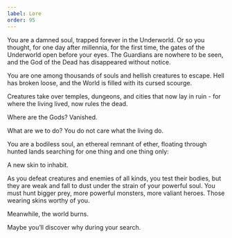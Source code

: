 ```yaml
---
label: Lore
order: 95
---
```

You are a damned soul, trapped forever in the Underworld. Or so you thought, for one day after millennia, for the first time, the gates of the Underworld open before your eyes. The Guardians are nowhere to be seen, and the God of the Dead has disappeared without notice.

You are one among thousands of souls and hellish creatures to escape. Hell has broken loose, and the World is filled with its cursed scourge. 

Creatures take over temples, dungeons, and cities that now lay in ruin - for where the living lived, now rules the dead. 

Where are the Gods? Vanished. 

What are we to do? You do not care what the living do. 

You are a bodiless soul, an ethereal remnant of ether, floating through hunted lands searching for one thing and one thing only: 

A new skin to inhabit.

As you defeat creatures and enemies of all kinds, you test their bodies, but they are weak and fall to dust under the strain of your powerful soul. You must hunt bigger prey, more powerful monsters, more valiant heroes.  Those wearing skins worthy of you.

Meanwhile, the world burns. 

Maybe you’ll discover why during your search.
